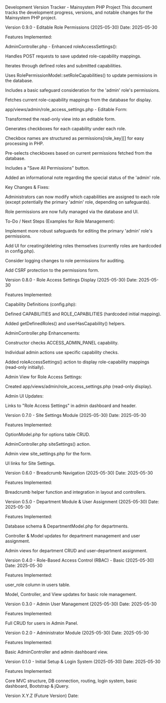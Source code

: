 Development Version Tracker - Mainsystem PHP Project
This document tracks the development progress, versions, and notable changes for the Mainsystem PHP project.

Version 0.9.0 - Editable Role Permissions (2025-05-30)
Date: 2025-05-30

Features Implemented:

AdminController.php - Enhanced roleAccessSettings():

Handles POST requests to save updated role-capability mappings.

Iterates through defined roles and submitted capabilities.

Uses RolePermissionModel::setRoleCapabilities() to update permissions in the database.

Includes a basic safeguard consideration for the 'admin' role's permissions.

Fetches current role-capability mappings from the database for display.

app/views/admin/role_access_settings.php - Editable Form:

Transformed the read-only view into an editable form.

Generates checkboxes for each capability under each role.

Checkbox names are structured as permissions[role_key][] for easy processing in PHP.

Pre-selects checkboxes based on current permissions fetched from the database.

Includes a "Save All Permissions" button.

Added an informational note regarding the special status of the 'admin' role.

Key Changes & Fixes:

Administrators can now modify which capabilities are assigned to each role (except potentially the primary 'admin' role, depending on safeguards).

Role permissions are now fully managed via the database and UI.

To-Do / Next Steps (Examples for Role Management):

Implement more robust safeguards for editing the primary 'admin' role's permissions.

Add UI for creating/deleting roles themselves (currently roles are hardcoded in config.php).

Consider logging changes to role permissions for auditing.

Add CSRF protection to the permissions form.

Version 0.8.0 - Role Access Settings Display (2025-05-30)
Date: 2025-05-30

Features Implemented:

Capability Definitions (config.php):

Defined CAPABILITIES and ROLE_CAPABILITIES (hardcoded initial mapping).

Added getDefinedRoles() and userHasCapability() helpers.

AdminController.php Enhancements:

Constructor checks ACCESS_ADMIN_PANEL capability.

Individual admin actions use specific capability checks.

Added roleAccessSettings() action to display role-capability mappings (read-only initially).

Admin View for Role Access Settings:

Created app/views/admin/role_access_settings.php (read-only display).

Admin UI Updates:

Links to "Role Access Settings" in admin dashboard and header.

Version 0.7.0 - Site Settings Module (2025-05-30)
Date: 2025-05-30

Features Implemented:

OptionModel.php for options table CRUD.

AdminController.php siteSettings() action.

Admin view site_settings.php for the form.

UI links for Site Settings.

Version 0.6.0 - Breadcrumb Navigation (2025-05-30)
Date: 2025-05-30

Features Implemented:

Breadcrumb helper function and integration in layout and controllers.

Version 0.5.0 - Department Module & User Assignment (2025-05-30)
Date: 2025-05-30

Features Implemented:

Database schema & DepartmentModel.php for departments.

Controller & Model updates for department management and user assignment.

Admin views for department CRUD and user-department assignment.

Version 0.4.0 - Role-Based Access Control (RBAC) - Basic (2025-05-30)
Date: 2025-05-30

Features Implemented:

user_role column in users table.

Model, Controller, and View updates for basic role management.

Version 0.3.0 - Admin User Management (2025-05-30)
Date: 2025-05-30

Features Implemented:

Full CRUD for users in Admin Panel.

Version 0.2.0 - Administrator Module (2025-05-30)
Date: 2025-05-30

Features Implemented:

Basic AdminController and admin dashboard view.

Version 0.1.0 - Initial Setup & Login System (2025-05-30)
Date: 2025-05-30

Features Implemented:

Core MVC structure, DB connection, routing, login system, basic dashboard, Bootstrap & jQuery.

Version X.Y.Z (Future Version)
Date: